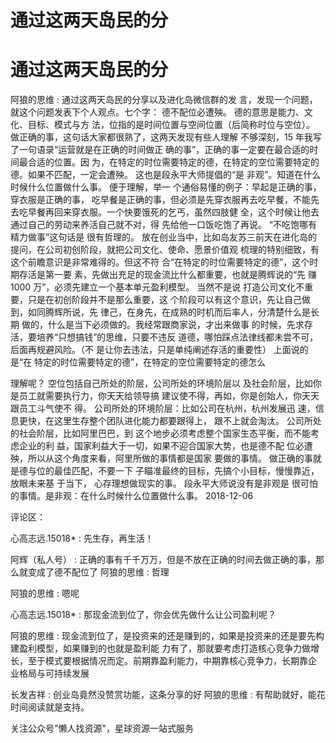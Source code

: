 # 通过这两天岛民的分

# 通过这两天岛民的分

阿狼的思维 : 通过这两天岛民的分享以及进化岛微信群的发 言，发现一个问题，就这个问题发表下个人观点。七个字： 德不配位必遭殃。 德的意思是能力、文化、目标、模式与方 法，位指的是时间位置与空间位置（后简称时位与空位）。 做正确的事，这句话大家都很熟了，这两天发现有些人理解 不够深刻，15 年我写了一句语录“运营就是在正确的时间做正 确的事”，正确的事一定要在最合适的时间最合适的位置。因 为，在特定的时位需要特定的德，在特定的空位需要特定的 德。如果不匹配，一定会遭殃。 这也是段永平大师提倡的“是 非观”。知道在什么时候什么位置做什么事。 便于理解，举一 个通俗易懂的例子：早起是正确的事，穿衣服是正确的事， 吃早餐是正确的事，但必须是先穿衣服再去吃早餐，不能先 去吃早餐再回来穿衣服。一个快要饿死的乞丐，虽然四肢健 全，这个时候让他去通过自己的劳动来养活自己就不对，得 先给他一口饭吃饱了再说。 “不吃饱哪有精力做事”这句话是 很有哲理的。 放在创业当中，比如岛友苏三前天在进化岛的 提问，在公司初创阶段，就把公司文化、使命、愿景价值观 梳理的特别细致，有这个前瞻意识是非常难得的。但这不符 合“在特定的时位需要特定的德”，这个时期存活是第一要 素，先做出充足的现金流比什么都重要，也就是腾辉说的“先 赚 1000 万”，必须先建立一个基本单元盈利模型。 当然不是说 打造公司文化不重要，只是在初创阶段并不是那么重要，这 个阶段可以有这个意识，先让自己做到，如同腾辉所说，先 律己，在身先，在成熟的时机而后率人，分清楚什么是长期 做的，什么是当下必须做的。我经常跟商家说，才出来做事 的时候，先求存活，要培养“只想搞钱”的思维，只要不违反 道德，哪怕踩点法律线都未尝不可，后面再规避风险。（不 是让你去违法，只是单纯阐述存活的重要性） 上面说的是“在 特定的时位需要特定的德”，在特定的空位需要特定的德怎么

理解呢？ 空位包括自己所处的阶层，公司所处的环境阶层以 及社会阶层，比如你是员工就需要执行力，你天天给领导搞 建议使不得，再如，你是创始人，你天天跟员工斗气使不 得。 公司所处的环境阶层：比如公司在杭州，杭州发展迅 速，信息更快，在这里生存整个团队进化能力都要跟得上， 跟不上就会淘汰。 公司所处的社会阶层，比如阿里巴巴，到 这个地步必须考虑整个国家生态平衡，而不能考虑企业的利 益，国家利益大于一切，如果不迎合国家大势，也是德不配 位必遭殃，所以从这个角度来看，阿里所做的事情都是国家 要做的事情。 做正确的事就是德与位的最佳匹配，不要一下 子瞄准最终的目标，先搞个小目标，慢慢靠近，放眼未来基 于当下， 心存理想做现实的事。 段永平大师说没有是非观是 很可怕的事情。是非观：在什么时候什么位置做什么事。 2018-12-06

评论区：

心高志远.15018* : 先生存，再生活！

阿辉（私人号） : 正确的事有千千万万，但是不放在正确的时间去做正确的事，那么就变成了德不配位了 阿狼的思维 : 哲理

阿狼的思维 : 嗯呢

心高志远.15018* : 那现金流到位了，你会优先做什么让公司盈利呢？

阿狼的思维 : 现金流到位了，是投资来的还是赚到的，如果是投资来的还是要先构建盈利模型，如果赚到的也就是盈利能 力有了，那就要考虑打造核心竞争力做增长，至于模式要根据情况而定。前期靠盈利能力，中期靠核心竞争力，长期靠企 业格局与可持续发展

长发吉祥 : 创业岛竟然没赞赏功能，这条分享的好 阿狼的思维 : 有帮助就好，能花时间阅读就是支持。

关注公众号"懒人找资源"，星球资源一站式服务